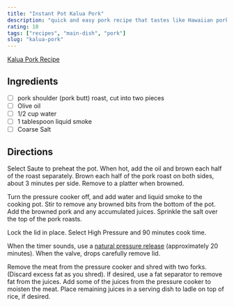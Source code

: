 ```yaml
---
title: "Instant Pot Kalua Pork"
description: "quick and easy pork recipe that tastes like Hawaiian pork"
rating: 10
tags: ["recipes", "main-dish", "pork"]
slug: "kalua-pork"
---
```

[Kalua Pork Recipe](https://www.pressurecookingtoday.com/pressure-cooker-kalua-pork/#mv-creation-227-jtr)

## Ingredients

- [ ] pork shoulder (pork butt) roast, cut into two pieces
- [ ] Olive oil
- [ ] 1/2 cup water
- [ ] 1 tablespoon liquid smoke
- [ ] Coarse Salt

## Directions

Select Saute to preheat the pot. When hot, add the oil and brown each half of the roast separately. Brown each half of the pork roast on both sides, about 3 minutes per side. Remove to a platter when browned.

Turn the pressure cooker off, and add water and liquid smoke to the cooking pot. Stir to remove any browned bits from the bottom of the pot. Add the browned pork and any accumulated juices. Sprinkle the salt over the top of the pork roasts.

Lock the lid in place. Select High Pressure and 90 minutes cook time.

When the timer sounds, use a [natural pressure release](https://www.pressurecookingtoday.com/faq/#NaturalRelease) (approximately 20 minutes). When the valve, drops carefully remove lid.

Remove the meat from the pressure cooker and shred with two forks. (Discard excess fat as you shred). If desired, use a fat separator to remove fat from the juices. Add some of the juices from the pressure cooker to moisten the meat. Place remaining juices in a serving dish to ladle on top of rice, if desired.